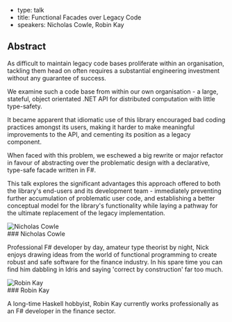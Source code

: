 - type: talk
- title: Functional Facades over Legacy Code
- speakers: Nicholas Cowle, Robin Kay

## Abstract 

As difficult to maintain legacy code bases proliferate within an organisation, tackling them head on often requires a substantial engineering investment without any guarantee of success.

We examine such a code base from within our own organisation - a large, stateful, object orientated .NET API for distributed computation with little type-safety.

It became apparent that idiomatic use of this library encouraged bad coding practices amongst its users, making it harder to make meaningful improvements to the API, and cementing its position as a legacy component.

When faced with this problem, we eschewed a big rewrite or major refactor in favour of abstracting over the problematic design with a declarative, type-safe facade written in F#.

This talk explores the significant advantages this approach offered to both the library's end-users and its development team - immediately preventing further accumulation of problematic user code, and establishing a better conceptual model for the library's functionality while laying a pathway for the ultimate replacement of the legacy implementation.

<div class="row author media" media:type="text/omd">

<div class="image">
<div class="avatar">
<img src="img/nicholas-cowle.jpg" alt="Nicholas Cowle"></img>
</div>
</div>

<div class="content" media:type="text/omd">
### Nicholas Cowle

Professional F# developer by day, amateur type theorist by night, Nick enjoys drawing ideas from the world of functional programming to create robust and safe software for the finance industry. In his spare time you can find him dabbling in Idris and saying 'correct by construction' far too much.
</div>

</div>

<div class="row author media" media:type="text/omd">

<div class="image">
<div class="avatar">
<img src="img/robin-kay.jpg" alt="Robin Kay"></img>
</div>
</div>

<div class="content" media:type="text/omd">
### Robin Kay

A long-time Haskell hobbyist, Robin Kay currently works professionally as an F# developer in the finance sector.
</div>

</div>
